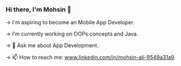 ### Hi there, I'm Mohsin 👋

-> I'm aspiring to become an Mobile App Developer.

-> I’m currently working on OOPs concepts and Java.

-> 💬 Ask me about App Development.

-> 📫 How to reach me: www.linkedin.com/in/mohsin-ali-9549a31a9

<!--
**MohsinAli0899/Mohsinali0899** is a ✨ _special_ ✨ repository because its `README.md` (this file) appears on your GitHub profile.



- 🔭 I’m currently working on ...
- 🌱 I’m currently learning ...
- 👯 I’m looking to collaborate on ...
- 🤔 I’m looking for help with ...
- 💬 Ask me about ...
- 📫 How to reach me: 
- 😄 Pronouns: ...
- ⚡ Fun fact: ...
->
